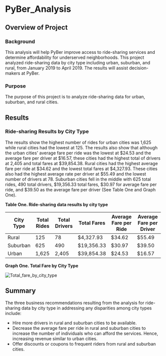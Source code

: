 # PyBer_Analysis
## Overview of Project
### Background

This analysis will help PyBer improve access to ride-sharing services and determine affordability for underserved neighborhoods. This project analyzed ride-sharing data by city type including urban, suburban, and rural, from January 2019 to April 2019. The results will assist decision-makers at PyBer.

### Purpose

The purpose of this project is to analyze ride-sharing data for urban, suburban, and rural cities.

## Results

### Ride-sharing Results by City Type

The results show the highest number of rides for urban cities was 1,625 while rural cities had the lowest at 125. The results also show that although the urban cities' average fare per ride was the lowest at $24.53 and the average fare per driver at $16.57, these cities had the highest total of drivers at 2,405 and total fares at $39,854.38. Rural cities had the highest average fare per ride at $34.62 and the lowest total fares at $4,327.93. These cities also had the highest average rate per driver at $55.49 and the lowest number of drivers at 78. Suburban cities fell in the middle with 625 total rides, 490 total drivers, $19,356.33 total fares, $30.97 for average fare per ride, and $39.50 as the average fare per driver (See Table One and Graph One).

**Table One. Ride-sharing data results by city type**

City Type | Total Rides | Total Drivers | Total Fares | Average Fare per Ride | Average Fare per Driver
------------ | -------------| -------------|------------ | -------------| -------------
Rural  |  125  |78 | $4,327.93 | $34.62 | $55.49
Suburban | 625 |490	| $19,356.33 | $30.97 | $39.50
Urban |	1,625	| 2,405	| $39,854.38 | $24.53	| $16.57

**Graph One. Total Fare by City Type**

![Total_fare_by_city_type](https://user-images.githubusercontent.com/78306719/111916042-2996ec80-8a47-11eb-8aa4-6d22023a91d1.PNG)

## Summary

The three business recommendations resulting from the analysis for ride-sharing data by city type in addressing any disparities among city types include:
- Hire more drivers in rural and suburban cities to be available.
- Decrease the average fare per ride in rural and suburban cities to increase the number of individuals who can afford the services. Hence, increasing revenue similar to urban cities.
- Offer discounts or coupons to frequent riders from rural and suburban cities.